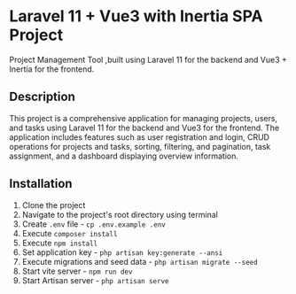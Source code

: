 # Laravel 11 + Vue3 with Inertia SPA Project

Project Management Tool ,built using Laravel 11 for the backend and Vue3 + Inertia for the frontend.

## Description

This project is a comprehensive application for managing projects, users, and tasks using Laravel 11 for the backend and
Vue3 for the frontend. The application includes features such as user registration and login, CRUD operations for
projects and tasks, sorting, filtering, and pagination, task assignment, and a dashboard displaying overview
information.

## Installation

1. Clone the project
2. Navigate to the project's root directory using terminal
3. Create `.env` file - `cp .env.example .env`
4. Execute `composer install`
5. Execute `npm install`
6. Set application key - `php artisan key:generate --ansi`
7. Execute migrations and seed data - `php artisan migrate --seed`
8. Start vite server - `npm run dev`
9. Start Artisan server - `php artisan serve`
